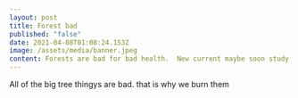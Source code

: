 ```yaml
---
layout: post
title: Forest bad
published: "false"
date: 2021-04-08T01:08:24.153Z
image: /assets/media/banner.jpeg
content: Forests are bad for bad health.  New current maybe soon study shows
---
```

All of the big tree thingys are bad. that is why we burn them